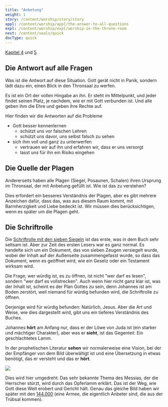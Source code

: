 ```yaml
---
title: "Anbetung"
weight: 1
story: /content/worship/story/story
appl: /content/worship/appl/the-answer-to-all-questions
expl: /content/worship/expl/worship-in-the-throne-room
next: /content/seals/quick
docType: quick
---
```



[Kapitel 4](https://www.bibleserver.com/SLT/Offenbarung4) und [5](https://www.bibleserver.com/SLT/Offenbarung5).

## Die Antwort auf alle Fragen

Was ist die Antwort auf diese Situation. Gott gerät nicht in Panik, sondern lädt dazu ein, einen Blick in den Thronsaal zu werfen.

Es ist ein Ort der vollen Hingabe an ihn. Er steht im Mittelpunkt, und jeder findet seinen Platz, je nachdem, wie er mit Gott verbunden ist. Und alle geben ihm die Ehre und geben ihre Rechte auf.

Hier finden wir die Antworten auf die Probleme
- Gott besser kennenlernen 
    - schützt uns vor falschen Lehren
    - schützt uns davor, uns selbst falsch zu sehen
- sich ihm voll und ganz zu unterwerfen
    - vertrauen wir auf ihn und erfahren wir, dass er uns versorgt
    - lasst uns für ihn ein Risiko eingehen
    
## Die Quelle der Plagen

Andererseits haben alle Plagen (Siegel, Posaunen, Schalen) ihren Ursprung im Thronsaal, der mit Anbetung gefüllt ist. Wie ist das zu verstehen?

Dies erfordert ein besseres Verständnis der Plagen, aber es gibt mehrere Anzeichen dafür, dass das, was aus diesem Raum kommt, mit Barmherzigkeit und Liebe bedeckt ist. Wir müssen dies berücksichtigen, wenn es später um die Plagen geht.

## Die Schriftrolle

Die [Schriftrolle mit den sieben Siegeln](https://www.bibleserver.com/SLT/Offenbarung5%3A1-5) ist das erste, was in dem Buch sehr seltsam ist. Aber zur Zeit des ersten Lesers war es ganz normal. Es handelte sich um ein Dokument, das von sieben Zeugen versiegelt wurde, wobei der Inhalt auf der Außenseite zusammengefasst wurde, so dass das Dokument, wenn es geöffnet wird, wie ein Gesetz oder ein Testament wirksam wird.

Die Frage, wer würdig ist, es zu öffnen, ist nicht "wer darf es lesen", sondern "wer darf es vollstrecken". Auch wenn hier nicht ganz klar ist, was der Inhalt ist, scheint es der Plan Gottes zu sein, denn Johannes ist am Boden zerstört, weil niemand für würdig befunden wird, die Schriftrolle zu öffnen.

Derjenige wird für würdig befunden: Natürlich, Jesus. Aber die Art und Weise, wie dies dargestellt wird, gibt uns ein tieferes Verständnis des Buches.

Johannes **hört** am Anfang nur, dass er der Löwe von Juda ist (ein starker und mächtiger Charakter), aber was er **sieht**, ist das Gegenteil: Ein geschlachtetes Lamm. 

In der prophetischen Literatur **sehen** wir normalerweise eine Vision, bei der der Empfänger von dem Bild überwältigt ist und eine Übersetzung in etwas benötigt, das er versteht und das er **hört**.

![](/images/hear_de.jpg)

Dies wird hier umgedreht: Das sehr bekannte Thema des Messias, der die Herrscher stürzt, wird durch das Opferlamm erklärt. Das ist der Weg, wie Gott diese Welt erobert und Gericht hält. Genau das gleiche Bild haben wir später mit den [144.000](https://www.bibleserver.com/SLT/Offenbarung7%3A5-17) (eine Armee, die eigentlich Anbeter sind, die aus der Trübsal kommen).

